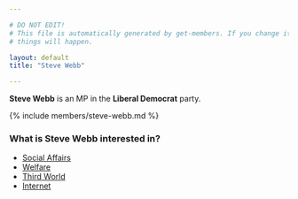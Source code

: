 ```yaml
---

# DO NOT EDIT!
# This file is automatically generated by get-members. If you change it, bad
# things will happen.

layout: default
title: "Steve Webb"

---
```


**Steve Webb** is an MP in the **Liberal Democrat** party.

{% include members/steve-webb.md %}

### What is Steve Webb interested in?


* [Social Affairs](/interests/social-affairs.html)
* [Welfare](/interests/welfare.html)
* [Third World](/interests/third-world.html)
* [Internet](/interests/internet.html)
